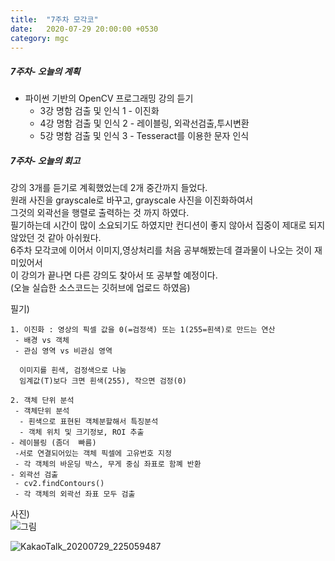 ```yaml
---
title:  "7주차 모각코"
date:   2020-07-29 20:00:00 +0530
category: mgc
---
```



##### 7주차- 오늘의 계획
- 파이썬 기반의 OpenCV 프로그래밍 강의 듣기  
  + 3강 명함 검출 및 인식 1 - 이진화  
  + 4강 명함 검출 및 인식 2 - 레이블링, 외곽선검출,투시변환  
  + 5강 명함 검출 및 인식 3 - Tesseract를 이용한 문자 인식  


##### 7주차- 오늘의 회고
  강의 3개를 듣기로 계획했었는데 2개 중간까지 들었다.  
  원래 사진을 grayscale로 바꾸고, grayscale 사진을 이진화하여서  
  그것의 외곽선을 행렬로 출력하는 것 까지 하였다.  
  필기하는데 시간이 많이 소요되기도 하였지만 컨디션이 좋지 않아서 집중이 제대로 되지 않았던 것 같아 아쉬웠다.  
  6주차 모각코에 이어서 이미지,영상처리를 처음 공부해봤는데 결과물이 나오는 것이 재미있어서  
  이 강의가 끝나면 다른 강의도 찾아서 또 공부할 예정이다.  
  (오늘 실습한 소스코드는 깃허브에 업로드 하였음)  
  
  
필기)  
```  
1. 이진화 : 영상의 픽셀 값을 0(=검정색) 또는 1(255=흰색)로 만드는 연산 
 - 배경 vs 객체
 - 관심 영역 vs 비관심 영역

  이미지를 흰색, 검정색으로 나눔
  임계값(T)보다 크면 흰색(255), 작으면 검정(0)

2. 객체 단위 분석
 - 객체단위 분석 
  - 흰색으로 표현된 객체분할해서 특징분석 
  - 객체 위치 및 크기정보, ROI 추출
- 레이블링 (좀더  빠름)
 -서로 연결되어있는 객체 픽셀에 고유번호 지정
 - 각 객체의 바운딩 박스, 무게 중심 좌표로 함꼐 반환
- 외곽선 검출
 - cv2.findContours()
 - 각 객체의 외곽선 좌표 모두 검출  
```  

사진)  
![그림](https://user-images.githubusercontent.com/26339800/88811636-c6272880-d1f1-11ea-8f15-676c299764fd.jpg)  

![KakaoTalk_20200729_225059487](https://user-images.githubusercontent.com/26339800/88811640-c7585580-d1f1-11ea-896e-d71379fc5e1e.jpg)
